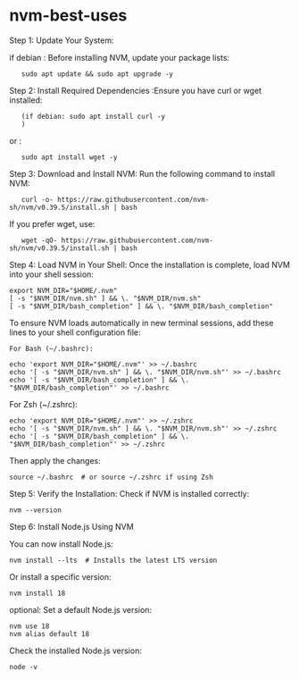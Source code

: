 # nvm-best-uses

Step 1: Update Your System:

if debian : Before installing NVM, update your package lists:

       sudo apt update && sudo apt upgrade -y

Step 2: Install Required Dependencies :Ensure you have curl or wget installed: 

       (if debian: sudo apt install curl -y
       )

or : 

       sudo apt install wget -y


Step 3: Download and Install NVM: Run the following command to install NVM: 

       curl -o- https://raw.githubusercontent.com/nvm-sh/nvm/v0.39.5/install.sh | bash

If you prefer wget, use: 

       wget -qO- https://raw.githubusercontent.com/nvm-sh/nvm/v0.39.5/install.sh | bash

Step 4: Load NVM in Your Shell: Once the installation is complete, load NVM into your shell session: 

    export NVM_DIR="$HOME/.nvm"
    [ -s "$NVM_DIR/nvm.sh" ] && \. "$NVM_DIR/nvm.sh"
    [ -s "$NVM_DIR/bash_completion" ] && \. "$NVM_DIR/bash_completion"


To ensure NVM loads automatically in new terminal sessions, add these lines to your shell configuration file:

    For Bash (~/.bashrc): 

    echo 'export NVM_DIR="$HOME/.nvm"' >> ~/.bashrc
    echo '[ -s "$NVM_DIR/nvm.sh" ] && \. "$NVM_DIR/nvm.sh"' >> ~/.bashrc
    echo '[ -s "$NVM_DIR/bash_completion" ] && \. "$NVM_DIR/bash_completion"' >> ~/.bashrc


For Zsh (~/.zshrc):

    echo 'export NVM_DIR="$HOME/.nvm"' >> ~/.zshrc
    echo '[ -s "$NVM_DIR/nvm.sh" ] && \. "$NVM_DIR/nvm.sh"' >> ~/.zshrc
    echo '[ -s "$NVM_DIR/bash_completion" ] && \. "$NVM_DIR/bash_completion"' >> ~/.zshrc


Then apply the changes:

    source ~/.bashrc  # or source ~/.zshrc if using Zsh


Step 5: Verify the Installation: Check if NVM is installed correctly: 

    nvm --version


Step 6: Install Node.js Using NVM

You can now install Node.js: 

    nvm install --lts  # Installs the latest LTS version

Or install a specific version: 

    nvm install 18

optional: Set a default Node.js version:

    nvm use 18
    nvm alias default 18


Check the installed Node.js version: 

    node -v

